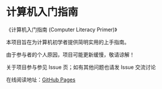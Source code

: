 # 计算机入门指南

《计算机入门指南 (Computer Literacy Primer)》

本项目旨在为计算机初学者提供简明实用的上手指南。

由于参与者的个人原因，项目可能更新缓慢，敬请谅解！

关于项目参与参见 Issue 页；如有其他问题也请发 Issue 交流讨论

在线阅读地址：[GitHub Pages](https://computer-literacy-primer.github.io/Computer-Literacy-Primer/)
